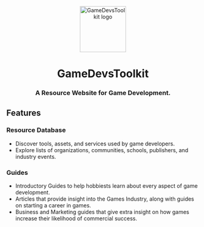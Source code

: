 <p align="center">
  <a href="https://www.gamedevstoolkit.com">
    <img alt="GameDevsToolkit logo" src="https://ik.imagekit.io/ucxasjyuy/logo1.svg" width="120" />
  </a>
</p>
<h1 align="center">
  GameDevsToolkit
</h1>
<h3 align="center">
A Resource Website for Game Development.
</h3>

## Features
### Resource Database
* Discover tools, assets, and services used by game developers.
* Explore lists of organizations, communities, schools, publishers, and industry events. 

### Guides
* Introductory Guides to help hobbiests learn about every aspect of game development.
* Articles that provide insight into the Games Industry, along with guides on starting a career in games.
* Business and Marketing guides that give extra insight on how games increase their likelihood of commercial success.